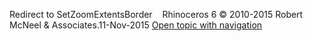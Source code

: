 ---
---

Redirect to SetZoomExtentsBorder&#160;
&#160;
Rhinoceros 6 © 2010-2015 Robert McNeel &amp; Associates.11-Nov-2015
 [Open topic with navigation](setzoomextentsborder.html) 

